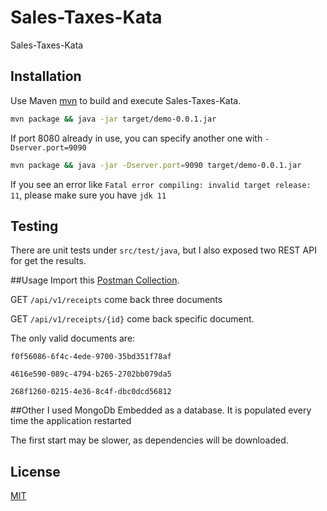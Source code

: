 # Sales-Taxes-Kata

Sales-Taxes-Kata 

## Installation

Use Maven [mvn](https://maven.apache.org/download.cgi) to build and execute Sales-Taxes-Kata.

```bash
mvn package && java -jar target/demo-0.0.1.jar
```

If port 8080 already in use, you can specify another one with `-Dserver.port=9090`

```bash
mvn package && java -jar -Dserver.port=9090 target/demo-0.0.1.jar
```

If you see an error like `Fatal error compiling: invalid target release: 11`, please make sure you have `jdk 11`

## Testing

There are unit tests under `src/test/java`, but I also exposed two REST API for get the results.

##Usage
Import this [Postman Collection](https://www.getpostman.com/collections/c06ec6165bfc83ec13c4).

GET `/api/v1/receipts` come back three documents

GET `/api/v1/receipts/{id}` come back specific document.

The only valid documents are: 

`f0f56086-6f4c-4ede-9700-35bd351f78af`

`4616e590-089c-4794-b265-2702bb079da5` 

`268f1260-0215-4e36-8c4f-dbc0dcd56812`

##Other
I used MongoDb Embedded as a database.
It is populated every time the application restarted

The first start may be slower, as dependencies will be downloaded.



## License
[MIT](https://choosealicense.com/licenses/mit/)